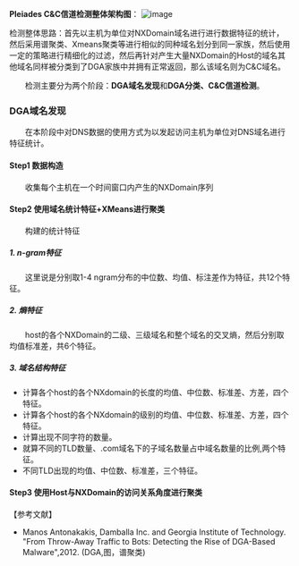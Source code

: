 
**Pleiades C&C信道检测整体架构图**：
![image](https://raw.githubusercontent.com/AnchoretY/images/master/blog/image.hivsidjdpi5.png)


检测整体思路：首先以主机为单位对NXDomain域名进行进行数据特征的统计，然后采用谱聚类、Xmeans聚类等进行相似的同种域名划分到同一家族，然后使用一定的策略进行精细化的过滤，然后再针对产生大量NXDomain的Host的域名其他域名同样被分类到了DGA家族中并拥有正常返回，那么该域名则为C&C域名。

&emsp;&emsp;检测主要分为两个阶段：**DGA域名发现**和**DGA分类、C&C信道检测**。


### DGA域名发现
&emsp;&emsp;在本阶段中对DNS数据的使用方式为以发起访问主机为单位对DNS域名进行特征统计。

#### Step1 数据构造
&emsp;&emsp;收集每个主机在一个时间窗口内产生的NXDomain序列

#### Step2 使用域名统计特征+XMeans进行聚类
&emsp;&emsp;构建的统计特征  
##### 1. n-gram特征
&emsp;&emsp;这里说是分别取1-4 ngram分布的中位数、均值、标注差作为特征，共12个特征。
##### 2. 熵特征
&emsp;&emsp;host的各个NXDomain的二级、三级域名和整个域名的交叉熵，然后分别取均值标准差，共6个特征。  

##### 3. 域名结构特征
- 计算各个host的各个NXdomain的长度的均值、中位数、标准差、方差，四个特征。  
- 计算各个host的各个NXdomain的级别的均值、中位数、标准差、方差，四个特征。  
- 计算出现不同字符的数量。  
- 就算不同的TLD数量、.com域名下的子域名数量占中域名数量的比例,两个特征。  
- 不同TLD出现的均值、中位数、标准差，三个特征。  


#### Step3 使用Host与NXDomain的访问关系角度进行聚类







【参考文献】
- Manos Antonakakis, Damballa Inc. and Georgia Institute of Technology. "From Throw-Away Traffic to Bots: Detecting the Rise of DGA-Based Malware",2012. (DGA,图，谱聚类)
